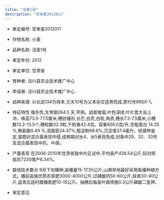 ```yaml
---
title: "泾麦1号"
description: "甘审麦2012011"
---
```

* 审定编号:  甘审麦2012011

*  作物名称:  小麦

*  品种名称:  泾麦1号

*  审定年份:  2012

*  审定单位:  甘肃省

* 育种者:  泾川县农业技术推广中心

*  申请者:  泾川县农业技术推广中心

*  品种来源:  以长武134为母本,兰天10号为父本杂交选育而成,原代号99SX-1。

*  特征特性
强冬性,生育期264.5 天,早熟。幼苗匍匐,叶色深绿,叶片宽大且上冲。株高73.5-77.5厘米,穗纺锤形,长芒,白壳,白粒,角质,穗长7.3-7.5厘米,小穗数13.2-13.5个,穗粒数32.3粒,千粒重42.4克。容重805.0克/升,含粗蛋白 14.25 %,赖氨酸0.49 %,湿面筋24.47%,粗淀粉68.6%,沉淀值37.4毫升。经接种鉴定,苗期对混合菌表现中感,成株期对水4、水5表现免疫,对条中29、32、33号及混合菌表现中抗、中感。

*  产量表现
在2008-2010年甘肃省陇中片区试中,平均亩产426.54公斤,较对照临农7230增产6.34%。

*  栽培技术要点
9月下旬播种,亩播量15-17.55公斤,山塬旱地最好采用条播种植方式。播前亩施优质农家肥3000-4000公斤,过磷酸钙50-60公斤,尿素30-40公斤,返青后适时耧播氮肥10-15公斤。抽穗后每亩叶面喷施0.3公斤磷酸二氢钾。

*  审定意见

